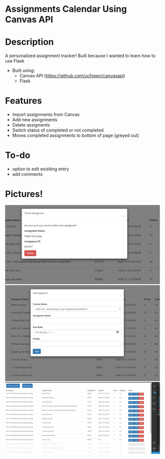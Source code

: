 # Assignments Calendar Using Canvas API

# Description

A personalized assignment tracker!
Built because I wanted to learn how to use Flask


* Built using:
  * Canvas API (https://github.com/ucfopen/canvasapi)
  * Flask
  

# Features
* Import assignments from Canvas
* Add new assignments
* Delete assigments
* Switch status of completed or not completed
* Moves completed assignments to bottom of page (greyed out)

# To-do
* option to edit exisiting entry
* add comments

# Pictures!

![Delete](https://github.com/anusika/calendar/blob/main/pictures/delete.JPG?raw=true)
![Add](https://github.com/anusika/calendar/blob/main/pictures/add.JPG?raw=true)
![Home Page](https://github.com/anusika/calendar/blob/main/pictures/overall.JPG?raw=true)
